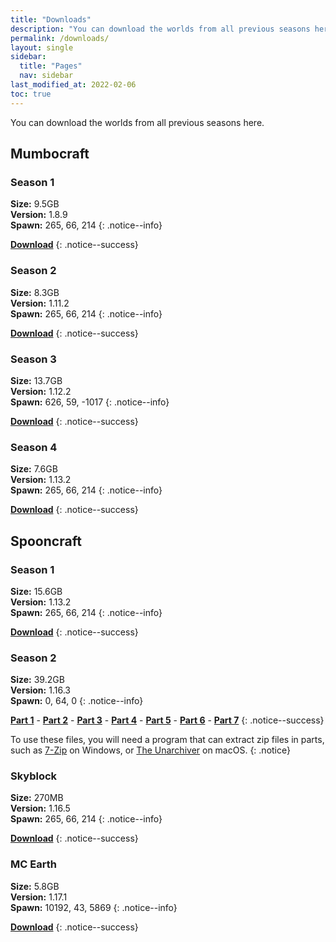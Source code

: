 ```yaml
---
title: "Downloads"
description: "You can download the worlds from all previous seasons here."
permalink: /downloads/
layout: single
sidebar:
  title: "Pages"
  nav: sidebar
last_modified_at: 2022-02-06
toc: true
---
```


You can download the worlds from all previous seasons here.

## Mumbocraft

### Season 1

**Size:** 9.5GB \
**Version:** 1.8.9 \
**Spawn:** 265, 66, 214
{: .notice--info}

**[Download](https://www.mediafire.com/file/ca6mr90b6h45gvx/MumboCraft-Season-1.zip/file)**
{: .notice--success}

### Season 2

**Size:** 8.3GB \
**Version:** 1.11.2 \
**Spawn:** 265, 66, 214
{: .notice--info}

**[Download](https://www.mediafire.com/file/vhozy3h291n581q/MJS2.zip/file)**
{: .notice--success}

### Season 3

**Size:** 13.7GB \
**Version:** 1.12.2 \
**Spawn:** 626, 59, -1017
{: .notice--info}

**[Download](https://www.mediafire.com/file/jan5r73svslhfsj/MumboCraft-Season-3.zip/file)**
{: .notice--success}

### Season 4

**Size:** 7.6GB \
**Version:** 1.13.2 \
**Spawn:** 265, 66, 214
{: .notice--info}

**[Download](https://www.mediafire.com/file/sa03giyv3mfohm7/Mumbocraft_s4.zip/file)**
{: .notice--success}

## Spooncraft

### Season 1

**Size:** 15.6GB \
**Version:** 1.13.2 \
**Spawn:** 265, 66, 214
{: .notice--info}

**[Download](https://www.mediafire.com/file/ajxt79e9lp9iw5t/spooncraft_s1.zip/file)**
{: .notice--success}

### Season 2

**Size:** 39.2GB \
**Version:** 1.16.3 \
**Spawn:** 0, 64, 0
{: .notice--info}

**[Part 1](https://www.mediafire.com/file/ziov0n8src4xw4n/Spooncraft_S2.zip.001/file)** -
**[Part 2](https://www.mediafire.com/file/ynf79fyzkukq7ca/Spooncraft_S2.zip.002/file)** -
**[Part 3](https://www.mediafire.com/file/ti91cnanboh7h0g/Spooncraft_S2.zip.003/file)** -
**[Part 4](https://www.mediafire.com/file/z4dx54cy7zhgyaj/Spooncraft_S2.zip.004/file)** -
**[Part 5](https://www.mediafire.com/file/nxruykx9tkdgyus/Spooncraft_S2.zip.005/file)** -
**[Part 6](https://www.mediafire.com/file/bwo1wb1cu2q1kni/Spooncraft_S2.zip.006/file)** -
**[Part 7](https://www.mediafire.com/file/klr5owvxmqy3p43/Spooncraft_S2.zip.007/file)**
{: .notice--success}

To use these files, you will need a program that can extract zip files in parts, such as [7-Zip](https://www.7-zip.org/) on Windows, or [The Unarchiver](https://itunes.apple.com/us/app/the-unarchiver/id425424353?mt=12&uo=4) on macOS.
{: .notice}

### Skyblock

**Size:** 270MB \
**Version:** 1.16.5 \
**Spawn:** 265, 66, 214
{: .notice--info}

**[Download](https://drive.google.com/file/d/1Dy-Fh_C22fp4l5AhZB4Qvf7l7SMZg3Ce/view?usp=sharing)**
{: .notice--success}

### MC Earth

**Size:** 5.8GB \
**Version:** 1.17.1 \
**Spawn:** 10192, 43, 5869
{: .notice--info}

**[Download](https://drive.google.com/file/d/14FkT6x1S8G79wBDKQWOxr6iyIJb9nLcW/view?usp=sharing)**
{: .notice--success}
